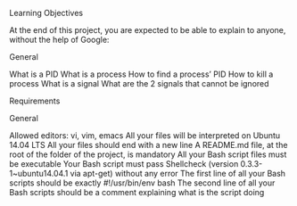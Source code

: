 Learning Objectives

At the end of this project, you are expected to be able to explain to anyone, without 
the help of Google:

General

What is a PID
What is a process
How to find a process’ PID
How to kill a process
What is a signal
What are the 2 signals that cannot be ignored

Requirements

General

Allowed editors: vi, vim, emacs
All your files will be interpreted on Ubuntu 14.04 LTS
All your files should end with a new line
A README.md file, at the root of the folder of the project, is mandatory
All your Bash script files must be executable
Your Bash script must pass Shellcheck (version 0.3.3-1~ubuntu14.04.1 via apt-get) without any error
The first line of all your Bash scripts should be exactly #!/usr/bin/env bash
The second line of all your Bash scripts should be a comment explaining what is the script doing